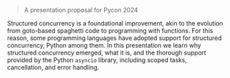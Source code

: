 > A presentation proposal for Pycon 2024

Structured concurrency is a foundational improvement, akin to the evolution from goto-based spaghetti code to programming with functions. For this reason, some programming languages have adopted support for structured concurrency, Python among them. In this presentation we learn why structured concurrency emerged, what it is, and the thorough support provided by the Python `asyncio` library, including scoped tasks, cancellation, and error handling.